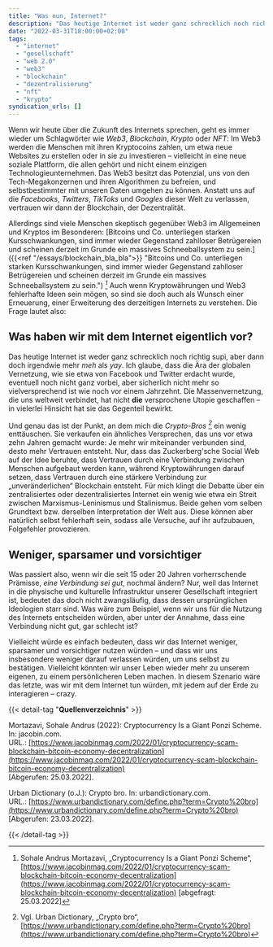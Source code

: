 ```yaml
---
title: "Was nun, Internet?"
description: "Das heutige Internet ist weder ganz schrecklich noch richtig supi, aber dann doch irgendwie mehr meh als yay."
date: "2022-03-31T18:00:00+02:00"
tags: 
  - "internet"
  - "gesellschaft"
  - "web 2.0"
  - "web3"
  - "blockchain"
  - "dezentralisierung"
  - "nft"
  - "krypto"
syndication_urls: []
---
```

Wenn wir heute über die Zukunft des Internets sprechen, geht es immer wieder um Schlagwörter wie *Web3*, *Blockchain*, *Krypto* oder *NFT*: Im Web3 werden die Menschen mit ihren Kryptocoins zahlen, um etwa neue Websites zu erstellen oder in sie zu investieren – vielleicht in eine neue soziale Plattform, die allen gehört und nicht einem einzigen Technologieunternehmen. Das Web3 besitzt das Potenzial, uns von den Tech-Megakonzernen und ihren Algorithmen zu befreien, und selbstbestimmter mit unseren Daten umgehen zu können. Anstatt uns auf die *Facebooks*, *Twitters*, *TikToks* und *Googles* dieser Welt zu verlassen, vertrauen wir dann der Blockchain, der Dezentralität.

Allerdings sind viele Menschen skeptisch gegenüber Web3 im Allgemeinen und Kryptos im Besonderen: [Bitcoins und Co. unterliegen starken Kursschwankungen, sind immer wieder Gegenstand zahlloser Betrügereien und scheinen derzeit im Grunde ein massives Schneeballsystem zu sein.]({{<ref "/essays/blockchain_bla_bla">}} "Bitcoins und Co. unterliegen starken Kursschwankungen, sind immer wieder Gegenstand zahlloser Betrügereien und scheinen derzeit im Grunde ein massives Schneeballsystem zu sein.") <cite>[^1]</cite> Auch wenn Kryptowährungen und Web3 fehlerhafte Ideen sein mögen, so sind sie doch auch als Wunsch einer Erneuerung, einer Erweiterung des derzeitigen Internets zu verstehen. Die Frage lautet also:

[^1]: Sohale Andrus Mortazavi, „Cryptocurrency Is a Giant Ponzi Scheme“, [https://www.jacobinmag.com/2022/01/cryptocurrency-scam-blockchain-bitcoin-economy-decentralization](https://www.jacobinmag.com/2022/01/cryptocurrency-scam-blockchain-bitcoin-economy-decentralization) [abgefragt: 25.03.2022\]

## Was haben wir mit dem Internet eigentlich vor?

Das heutige Internet ist weder ganz schrecklich noch richtig supi, aber dann doch irgendwie mehr *meh* als *yay*. Ich glaube, dass die Ära der globalen Vernetzung, wie sie etwa von Facebook und Twitter erdacht wurde, eventuell noch nicht ganz vorbei, aber sicherlich nicht mehr so vielversprechend ist wie noch vor einem Jahrzehnt. Die Massenvernetzung, die uns weltweit verbindet, hat nicht **die** versprochene Utopie geschaffen – in vielerlei Hinsicht hat sie das Gegenteil bewirkt.

Und genau das ist der Punkt, an dem mich die *Crypto-Bros* <cite>[^2]</cite> ein wenig enttäuschen. Sie verkaufen ein ähnliches Versprechen, das uns vor etwa zehn Jahren gemacht wurde: Je mehr wir miteinander verbunden sind, desto mehr Vertrauen entsteht. Nur, dass das Zuckerberg'sche Social Web auf der Idee beruhte, dass Vertrauen durch eine Verbindung zwischen Menschen aufgebaut werden kann, während Kryptowährungen darauf setzen, dass Vertrauen durch eine stärkere Verbindung zur „unveränderlichen“ Blockchain entsteht. Für mich klingt die Debatte über ein zentralisiertes oder dezentralisiertes Internet ein wenig wie etwa ein Streit zwischen Marxismus-Leninismus und Stalinismus. Beide gehen vom selben Grundtext bzw. derselben Interpretation der Welt aus. Diese können aber natürlich selbst fehlerhaft sein, sodass alle Versuche, auf ihr aufzubauen, Folgefehler provozieren.

[^2]: Vgl. Urban Dictionary, „Crypto bro“, [https://www.urbandictionary.com/define.php?term=Crypto%20bro](https://www.urbandictionary.com/define.php?term=Crypto%20bro)

## Weniger, sparsamer und vorsichtiger

Was passiert also, wenn wir die seit 15 oder 20 Jahren vorherrschende Prämisse, *eine Verbindung sei gut*, nochmal ändern? Nur, weil das Internet in die physische und kulturelle Infrastruktur unserer Gesellschaft integriert ist, bedeutet das doch nicht zwangsläufig, dass dessen ursprünglichen Ideologien starr sind. Was wäre zum Beispiel, wenn wir uns für die Nutzung des Internets entscheiden würden, aber unter der Annahme, dass eine Verbindung nicht gut, gar schlecht ist?

Vielleicht würde es einfach bedeuten, dass wir das Internet weniger, sparsamer und vorsichtiger nutzen würden – und dass wir uns insbesondere weniger darauf verlassen würden, um uns selbst zu bestätigen. Vielleicht könnten wir unser Leben wieder mehr zu unserem eigenen, zu einem persönlicheren Leben machen. In diesem Szenario wäre das letzte, was wir mit dem Internet tun würden, mit jedem auf der Erde zu interagieren – crazy.

{{< detail-tag "**Quellenverzeichnis**" >}}

Mortazavi, Sohale Andrus (2022): Cryptocurrency Is a Giant Ponzi Scheme. In: jacobin.com.  
URL.: [https://www.jacobinmag.com/2022/01/cryptocurrency-scam-blockchain-bitcoin-economy-decentralization](https://www.jacobinmag.com/2022/01/cryptocurrency-scam-blockchain-bitcoin-economy-decentralization)  
[Abgerufen: 25.03.2022\].

Urban Dictionary (o.J.): Crypto bro. In: urbandictionary.com.  
URL.: [https://www.urbandictionary.com/define.php?term=Crypto%20bro](https://www.urbandictionary.com/define.php?term=Crypto%20bro)  
[Abgerufen: 23.03.2022\].

{{< /detail-tag >}}